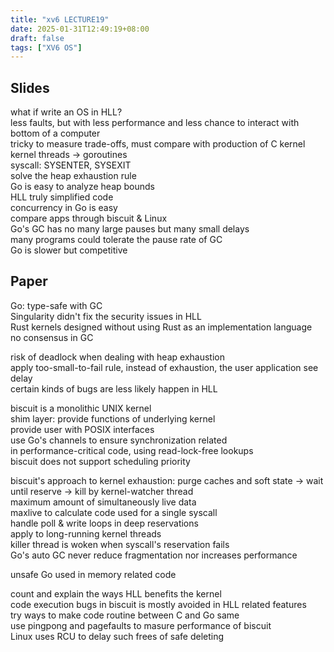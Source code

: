 ```yaml
---
title: "xv6 LECTURE19"
date: 2025-01-31T12:49:19+08:00
draft: false
tags: ["XV6 OS"]
---
```


## Slides

what if write an OS in HLL?  
less faults, but with less performance and less chance to interact with bottom of a computer  
tricky to measure trade-offs, must compare with production of C kernel  
kernel threads -> goroutines  
syscall: SYSENTER, SYSEXIT  
solve the heap exhaustion rule  
Go is easy to analyze heap bounds  
HLL truly simplified code  
concurrency in Go is easy  
compare apps through biscuit & Linux  
Go's GC has no many large pauses but many small delays  
many programs could tolerate the pause rate of GC  
Go is slower but competitive  

## Paper

Go: type-safe with GC  
Singularity didn't fix the security issues in HLL  
Rust kernels designed without using Rust as an implementation language  
no consensus in GC  

risk of deadlock when dealing with heap exhaustion  
apply too-small-to-fail rule, instead of exhaustion, the user application see delay  
certain kinds of bugs are less likely happen in HLL  

biscuit is a monolithic UNIX kernel  
shim layer: provide functions of underlying kernel  
provide user with POSIX interfaces  
use Go's channels to ensure synchronization related  
in performance-critical code, using read-lock-free lookups  
biscuit does not support scheduling priority  

biscuit's approach to kernel exhaustion: purge caches and soft state -> wait until reserve -> kill by kernel-watcher thread  
maximum amount of simultaneously live data  
maxlive to calculate code used for a single syscall  
handle poll & write loops in deep reservations  
apply to long-running kernel threads  
killer thread is woken when syscall's reservation fails  
Go's auto GC never reduce fragmentation nor increases performance  

unsafe Go used in memory related code  

count and explain the ways HLL benefits the kernel  
code execution bugs in biscuit is mostly avoided in HLL related features  
try ways to make code routine between C and Go same  
use pingpong and pagefaults to masure performance of biscuit  
Linux uses RCU to delay such frees of safe deleting  

